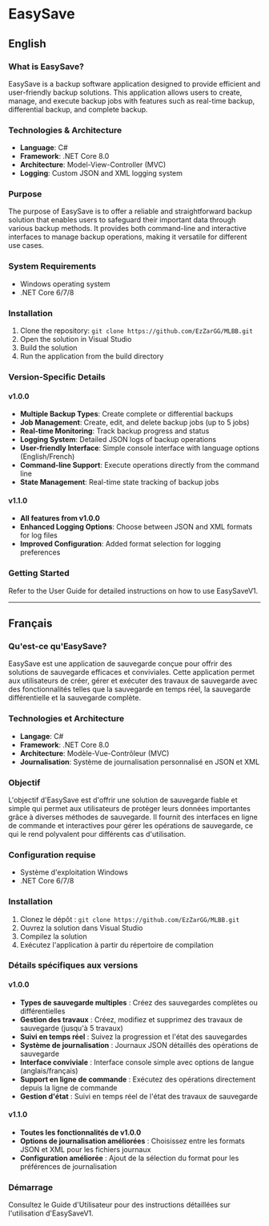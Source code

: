 # EasySave

## English

### What is EasySave?
EasySave is a backup software application designed to provide efficient and user-friendly backup solutions. This application allows users to create, manage, and execute backup jobs with features such as real-time backup, differential backup, and complete backup.

### Technologies & Architecture
- **Language**: C#
- **Framework**: .NET Core 8.0
- **Architecture**: Model-View-Controller (MVC)
- **Logging**: Custom JSON and XML logging system

### Purpose
The purpose of EasySave is to offer a reliable and straightforward backup solution that enables users to safeguard their important data through various backup methods. It provides both command-line and interactive interfaces to manage backup operations, making it versatile for different use cases.

### System Requirements
- Windows operating system
- .NET Core 6/7/8

### Installation
1. Clone the repository: `git clone https://github.com/EzZarGG/MLBB.git`
2. Open the solution in Visual Studio
3. Build the solution
4. Run the application from the build directory

### Version-Specific Details

#### v1.0.0
- **Multiple Backup Types**: Create complete or differential backups
- **Job Management**: Create, edit, and delete backup jobs (up to 5 jobs)
- **Real-time Monitoring**: Track backup progress and status
- **Logging System**: Detailed JSON logs of backup operations 
- **User-friendly Interface**: Simple console interface with language options (English/French)
- **Command-line Support**: Execute operations directly from the command line
- **State Management**: Real-time state tracking of backup jobs

#### v1.1.0
- **All features from v1.0.0**
- **Enhanced Logging Options**: Choose between JSON and XML formats for log files
- **Improved Configuration**: Added format selection for logging preferences

### Getting Started
Refer to the User Guide for detailed instructions on how to use EasySaveV1.

---

## Français

### Qu'est-ce qu'EasySave?
EasySave est une application de sauvegarde conçue pour offrir des solutions de sauvegarde efficaces et conviviales. Cette application permet aux utilisateurs de créer, gérer et exécuter des travaux de sauvegarde avec des fonctionnalités telles que la sauvegarde en temps réel, la sauvegarde différentielle et la sauvegarde complète.

### Technologies et Architecture
- **Langage**: C#
- **Framework**: .NET Core 8.0
- **Architecture**: Modèle-Vue-Contrôleur (MVC)
- **Journalisation**: Système de journalisation personnalisé en JSON et XML

### Objectif
L'objectif d'EasySave est d'offrir une solution de sauvegarde fiable et simple qui permet aux utilisateurs de protéger leurs données importantes grâce à diverses méthodes de sauvegarde. Il fournit des interfaces en ligne de commande et interactives pour gérer les opérations de sauvegarde, ce qui le rend polyvalent pour différents cas d'utilisation.

### Configuration requise
- Système d'exploitation Windows
- .NET Core 6/7/8

### Installation
1. Clonez le dépôt : `git clone https://github.com/EzZarGG/MLBB.git`
2. Ouvrez la solution dans Visual Studio
3. Compilez la solution
4. Exécutez l'application à partir du répertoire de compilation

### Détails spécifiques aux versions

#### v1.0.0
- **Types de sauvegarde multiples** : Créez des sauvegardes complètes ou différentielles
- **Gestion des travaux** : Créez, modifiez et supprimez des travaux de sauvegarde (jusqu'à 5 travaux)
- **Suivi en temps réel** : Suivez la progression et l'état des sauvegardes
- **Système de journalisation** : Journaux JSON détaillés des opérations de sauvegarde
- **Interface conviviale** : Interface console simple avec options de langue (anglais/français)
- **Support en ligne de commande** : Exécutez des opérations directement depuis la ligne de commande
- **Gestion d'état** : Suivi en temps réel de l'état des travaux de sauvegarde

#### v1.1.0
- **Toutes les fonctionnalités de v1.0.0**
- **Options de journalisation améliorées** : Choisissez entre les formats JSON et XML pour les fichiers journaux
- **Configuration améliorée** : Ajout de la sélection du format pour les préférences de journalisation

### Démarrage
Consultez le Guide d'Utilisateur pour des instructions détaillées sur l'utilisation d'EasySaveV1.